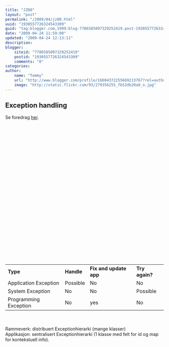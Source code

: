 ```yaml
---
title: "JZ08"
layout: "post"
permalink: "/2009/04/jz08.html"
uuid: "1930557726324543309"
guid: "tag:blogger.com,1999:blog-7706585097329252419.post-1930557726324543309"
date: "2009-04-24 11:59:00"
updated: "2009-04-24 12:13:11"
description: 
blogger:
    siteid: "7706585097329252419"
    postid: "1930557726324543309"
    comments: "0"
categories: 
author: 
    name: "Tommy"
    url: "http://www.blogger.com/profile/16604372255669213767?rel=author"
    image: "http://static.flickr.com/93/279356255_fb52db20a0_o.jpg"
---
```


<div class="css-full-post-content js-full-post-content">
<h2>Exception handling</h2>Se foredrag <a href="http://javazone.no/incogito/session/Riktig+feilh%C3%A5ndtering+%28og+ja%2C+checked+exceptions+er+skadelige%29.html#">her</a>.<br /><br /><table><br /><tbody><tr style="font-weight: bold;"><br /><td style="font-weight: bold;">Type</td><br /><td>Handle</td><br /><td>Fix and update app</td><br /><td>Try again?</td><br /></tr><br /><tr><br /><td>Application Exception</td><br /><td>Possible</td><br /><td>No</td><br /><td>No</td><br /></tr><br /><tr><br /><td>System Exception</td><br /><td>No</td><br /><td>No</td><br /><td>Possible</td><br /></tr><br /><tr><br /><td>Programming Exception</td><br /><td>No</td><br /><td>yes</td><br /><td>No</td><br /></tr><br /></tbody></table><br /><br />Rammeverk: distribuert Exceptionhierarki (mange klasser)<br />Applikasjon: sentralisert Exceptionhierarki (1 klasse med felt for id og map for kontekstuell info).
</div>